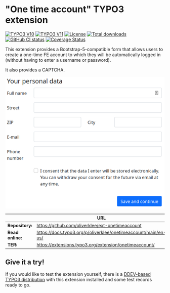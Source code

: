 # "One time account" TYPO3 extension

[![TYPO3 V10](https://img.shields.io/badge/TYPO3-10-orange.svg)](https://get.typo3.org/version/10)
[![TYPO3 V11](https://img.shields.io/badge/TYPO3-11-orange.svg)](https://get.typo3.org/version/11)
[![License](https://img.shields.io/github/license/oliverklee/ext-onetimeaccount/license.svg)](https://packagist.org/packages/oliverklee/onetimeaccount)
[![Total downloads](https://poser.pugx.org/oliverklee/onetimeaccount/downloads.svg)](https://packagist.org/packages/oliverklee/onetimeaccount)
[![GitHub CI status](https://github.com/oliverklee/ext-onetimeaccount/workflows/CI/badge.svg?branch=main)](https://github.com/oliverklee/ext-onetimeaccount/actions)
[![Coverage Status](https://coveralls.io/repos/github/oliverklee/ext-onetimeaccount/badge.svg?branch=main)](https://coveralls.io/github/oliverklee/ext-onetimeaccount?branch=main)

This extension provides a Bootstrap-5-compatible form that allows users to
create a one-time FE account to which they will be automatically logged in
(without having to enter a username or password).

It also provides a CAPTCHA.

![screenshot of the user data form in the frontend](Documentation/images/form-in-frontend.png)

|                  | URL                                                            |
|------------------|----------------------------------------------------------------|
| **Repository:**  | https://github.com/oliverklee/ext-onetimeaccount               |
| **Read online:** | https://docs.typo3.org/p/oliverklee/onetimeaccount/main/en-us/ |
| **TER:**         | https://extensions.typo3.org/extension/onetimeaccount/         |

## Give it a try!

If you would like to test the extension yourself, there is a
[DDEV-based TYPO3 distribution](https://github.com/oliverklee/TYPO3-testing-distribution)
with this extension installed and some test records ready to go.
